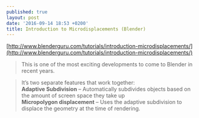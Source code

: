 ```yaml
---
published: true
layout: post
date: '2016-09-14 18:53 +0200'
title: Introduction to Microdisplacements (Blender)
---
```

[http://www.blenderguru.com/tutorials/introduction-microdisplacements/](http://www.blenderguru.com/tutorials/introduction-microdisplacements/)

> This is one of the most exciting developments to come to Blender in recent years.

> It’s two separate features that work together:  
> **Adaptive Subdivision** – Automatically subdivides objects based on the amount of screen space they take up  
> **Micropolygon displacement** – Uses the adaptive subdivision to displace the geometry at the time of rendering.
